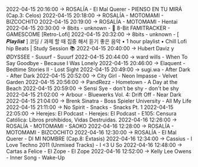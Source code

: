2022-04-15 20:16:00 -> ROSALÍA - El Mal Querer - PIENSO EN TU MIRÁ (Cap.3: Celos)
2022-04-15 20:18:00 -> ROSALÍA - MOTOMAMI - BIZCOCHITO
2022-04-15 20:19:00 -> ROSALÍA - MOTOMAMI - Hentai
2022-04-15 20:30:00 -> 8bits - unknown - 🎵 8-Bit  FAMITRACKER - GAMESCOME  [Retro-Lofi]
2022-04-15 20:32:00 -> 8bits - unknown - [ 𝑷𝒍𝒂𝒚𝒍𝒊𝒔𝒕 ] 코딩 / 과제 할 때 집중 해서 듣기 좋은 음악 • 1 hour playlist • Chill Lofi hip Beats | Study Session 📚
2022-04-15 20:40:00 -> Hubert Daviz y ØDYSSEE - Suuurf - Suuurf
2022-04-15 20:44:00 -> ward wills - When To Say Goodbye - Because I Was Lonely
2022-04-15 20:46:00 -> Elaquent - Bedtime Stories II - Lost Sight
2022-04-15 20:49:00 -> sugi.wa - After Dark - After Dark
2022-04-15 20:52:00 -> City Girl - Neon Impasse - Velvet Garden
2022-04-15 20:56:00 -> PandRezz - Hometown - A Day at the Beach
2022-04-15 20:59:00 -> Sensi Sye - don't be shy - don't be shy
2022-04-15 21:02:00 -> Arbour - Bluewerks Vol. 4: Drift Off - Near Dark
2022-04-15 21:04:00 -> Brenk Sinatra - Boss Spieler University - All My Life
2022-04-15 21:11:00 -> No Spirit - Snacks - Snacks Pt. 1
2022-04-15 22:05:00 -> Herejes: El Podcast - Herejes: El Podcast - E105: Censura Católica: Libros prohibidos, Vidas Destruidas.
2022-04-16 12:26:00 -> ROSALÍA - MOTOMAMI - SAOKO
2022-04-16 12:28:00 -> ROSALÍA - MOTOMAMI - BIZCOCHITO
2022-04-16 12:30:00 -> ROSALÍA - El Mal Querer - DI MI NOMBRE (Cap.8: Éxtasis)
2022-04-16 12:34:00 -> Cassius - I Love Techno 2011 (Unmixed Tracks) - I <3 U So
2022-04-16 12:48:00 -> Cartas a Felice - El Zope - El Zope
2022-04-16 12:52:00 -> Kelly Lee Owens - Inner Song - Wake-Up
